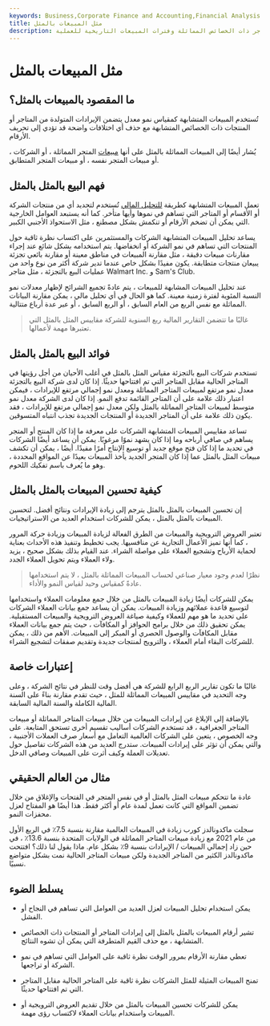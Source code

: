 ```yaml
---
keywords: Business,Corporate Finance and Accounting,Financial Analysis
title: مثل المبيعات بالمثل
description: يشير رقم المبيعات المثل بالمثل إلى النمو أو الانخفاض في إيرادات المنتجات أو المتاجر ذات الخصائص المماثلة وفترات المبيعات التاريخية للعملية.
---
```


# مثل المبيعات بالمثل
## ما المقصود بالمبيعات بالمثل؟

تُستخدم المبيعات المتشابهة كمقياس نمو معدل يتضمن الإيرادات المتولدة من المتاجر أو المنتجات ذات الخصائص المتشابهة مع حذف أي اختلافات واضحة قد تؤدي إلى تحريف الأرقام.

يُشار أيضًا إلى المبيعات المماثلة بالمثل على أنها [مبيعات](/comps) المتجر المماثلة ، أو الشركات ، أو مبيعات المتجر نفسه ، أو مبيعات المتجر المتطابق.

## فهم البيع بالمثل بالمثل

تعمل المبيعات المتشابهة كطريقة [للتحليل المالي](/financial-analysis) تُستخدم لتحديد أي من منتجات الشركة أو الأقسام أو المتاجر التي تساهم في نموها وأيها متأخر. كما أنه يستبعد العوامل الخارجية التي يمكن أن تضخم الأرقام أو تنكمش بشكل مصطنع ، مثل الاستحواذ الأجنبي الكبير.

يساعد تحليل المبيعات المتشابهة الشركات والمستثمرين على اكتساب نظرة ثاقبة حول المنتجات التي تساهم في نمو الشركة أو انخفاضها. يتم استخدامه بشكل شائع عند إجراء مقارنات مبيعات دقيقة ، مثل مقارنة المبيعات في مناطق معينة أو مقارنة بائعي تجزئة يبيعان منتجات متطابقة. يكون مفيدًا بشكل خاص عندما تدير شركة أكثر من نوع واحد من عمليات البيع بالتجزئة ، مثل متاجر Walmart Inc. و Sam's Club.

عند تحليل المبيعات المشابهة للمبيعات ، يتم عادةً تجميع الشرائح لإظهار معدلات نمو النسبة المئوية لفترة زمنية معينة. كما هو الحال في أي تحليل مالي ، يمكن مقارنة البيانات المماثلة مع نفس الربع من العام السابق ، أو الربع السابق ، أو عبر عدة أرباع متتالية.

> غالبًا ما تتضمن التقارير المالية ربع السنوية للشركة مقاييس المثل بالمثل التي تعتبرها مهمة لأعمالها.

>

## فوائد البيع بالمثل بالمثل

تستخدم شركات البيع بالتجزئة مقياس المثل بالمثل في أغلب الأحيان من أجل رؤيتها في المتاجر الحالية مقابل المتاجر التي تم افتتاحها حديثًا. إذا كان لدى شركة البيع بالتجزئة معدل نمو مرتفع لمبيعات المتاجر المماثلة ومعدل نمو إجمالي مرتفع للإيرادات ، فيمكن اعتبار ذلك علامة على أن المتاجر القائمة تدفع النمو. إذا كان لدى الشركة معدل نمو متوسط لمبيعات المتاجر المماثلة بالمثل ولكن معدل نمو إجمالي مرتفع للإيرادات ، فقد يكون ذلك علامة على أن المتاجر الجديدة أو المنتجات الجديدة تجذب انتباه المتسوقين.

تساعد مقاييس المبيعات المتشابهة الشركات على معرفة ما إذا كان المنتج أو المتجر يساهم في صافي أرباحه وما إذا كان يشهد نموًا مرغوبًا. يمكن أن يساعد أيضًا الشركات في تحديد ما إذا كان فتح موقع جديد أو توسيع الإنتاج أمرًا مفيدًا. أيضًا ، يمكن أن تكشف مبيعات المثل بالمثل عما إذا كان المتجر الجديد يأخذ المبيعات بعيدًا عن المواقع المحددة ، وهو ما يُعرف باسم تفكيك اللحوم.

## كيفية تحسين المبيعات بالمثل بالمثل

إن تحسين المبيعات بالمثل بالمثل يترجم إلى زيادة الإيرادات ونتائج أفضل. لتحسين المبيعات بالمثل بالمثل ، يمكن للشركات استخدام العديد من الاستراتيجيات.

تعتبر العروض الترويجية والمبيعات من الطرق الفعالة لزيادة المبيعات وزيادة حركة المرور ، كما أنها تميز الأعمال التجارية عن منافسيها. يجب تخطيط وتنفيذ هذه الأحداث بعناية لحماية الأرباح وتشجيع العملاء على مواصلة الشراء. عند القيام بذلك بشكل صحيح ، يزيد ولاء العملاء ويتم تحويل العملاء الجدد.

> نظرًا لعدم وجود معيار صناعي لحساب المبيعات المماثلة بالمثل ، لا يتم استخدامها عادةً كمقياس وحيد لقياس النمو والأداء.

>

يمكن للشركات أيضًا زيادة المبيعات بالمثل من خلال جمع معلومات العملاء واستخدامها لتوسيع قاعدة عملائهم وزيادة المبيعات. يمكن أن يساعد جمع بيانات العملاء الشركات على تحديد ما هو مهم للعملاء وكيفية صياغة العروض الترويجية والمبيعات المستقبلية. يمكن تحقيق ذلك من خلال برامج الحوافز أو المكافآت ، حيث يتم جمع بيانات العملاء مقابل المكافآت والوصول الحصري أو المبكر إلى المبيعات. الأهم من ذلك ، يمكن للشركات البقاء أمام العملاء ، والترويج لمنتجات جديدة وتقديم صفقات لتشجيع الشراء.

## إعتبارات خاصة

غالبًا ما تكون تقارير الربع الرابع للشركة هي أفضل وقت للنظر في نتائج الشركة ، وعلى وجه التحديد في مقاييس المبيعات المماثلة للمثل ، حيث تقدم مقارنة بناءً على السنة المالية الكاملة والسنة المالية السابقة.

بالإضافة إلى الإبلاغ عن إيرادات المبيعات من خلال مبيعات المتاجر المماثلة أو مبيعات المتاجر الجغرافية ، قد تستخدم الشركات أساليب تقسيم أخرى تستحق المتابعة. على وجه الخصوص ، يتعين على الشركات العالمية التعامل مع أسعار صرف العملات الأجنبية ، والتي يمكن أن تؤثر على إيرادات المبيعات. ستدرج العديد من هذه الشركات تفاصيل حول تعديلات العملة وكيف أثرت على المبيعات وصافي الدخل.

## مثال من العالم الحقيقي

عادة ما تتحكم مبيعات المثل بالمثل أو في نفس المتجر في الفتحات والإغلاق من خلال تضمين المواقع التي كانت تعمل لمدة عام أو أكثر فقط. هذا أيضًا هو المفتاح لعزل محفزات النمو.

سجلت ماكدونالدز كورب زيادة في المبيعات العالمية مقارنة بنسبة 7.5٪ في الربع الأول من عام 2021 مع زيادة مبيعات المتاجر المماثلة في الولايات المتحدة بنسبة 13.6٪ ، في حين زاد إجمالي المبيعات / الإيرادات بنسبة 9٪ بشكل عام. ماذا يقول لنا ذلك؟ افتتحت ماكدونالدز الكثير من المتاجر الجديدة ولكن مبيعات المتاجر الحالية نمت بشكل متواضع نسبيًا.

## يسلط الضوء

- يمكن استخدام تحليل المبيعات لعزل العديد من العوامل التي تساهم في النجاح أو الفشل.

- تشير أرقام المبيعات بالمثل بالمثل إلى إيرادات المتاجر أو المنتجات ذات الخصائص المتشابهة ، مع حذف القيم المتطرفة التي يمكن أن تشوه النتائج.

- تعطي مقارنة الأرقام بمرور الوقت نظرة ثاقبة على العوامل التي تساهم في نمو الشركة أو تراجعها.

- تمنح المبيعات المثيلة للمثل الشركات نظرة ثاقبة على المتاجر الحالية مقابل المتاجر التي تم افتتاحها حديثًا.

- يمكن للشركات تحسين المبيعات بالمثل من خلال تقديم العروض الترويجية أو المبيعات واستخدام بيانات العملاء لاكتساب رؤى مهمة.

